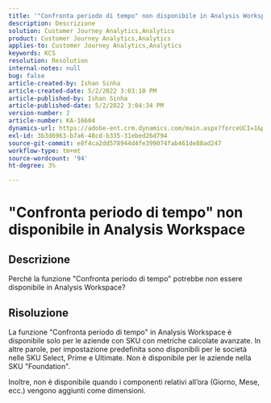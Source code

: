 ```yaml
---
title: '"Confronta periodo di tempo" non disponibile in Analysis Workspace'
description: Descrizione
solution: Customer Journey Analytics,Analytics
product: Customer Journey Analytics,Analytics
applies-to: Customer Journey Analytics,Analytics
keywords: KCS
resolution: Resolution
internal-notes: null
bug: false
article-created-by: Ishan Sinha
article-created-date: 5/2/2022 3:03:10 PM
article-published-by: Ishan Sinha
article-published-date: 5/2/2022 3:04:34 PM
version-number: 2
article-number: KA-16604
dynamics-url: https://adobe-ent.crm.dynamics.com/main.aspx?forceUCI=1&pagetype=entityrecord&etn=knowledgearticle&id=f36f6bf9-28ca-ec11-a7b5-6045bd00dca1
exl-id: 3b3d6963-b7a6-48cd-b335-31ebed26d794
source-git-commit: e8f4ca2dd578944d4fe399074fab461de88ad247
workflow-type: tm+mt
source-wordcount: '94'
ht-degree: 3%

---
```


# &quot;Confronta periodo di tempo&quot; non disponibile in Analysis Workspace

## Descrizione


Perché la funzione &quot;Confronta periodo di tempo&quot; potrebbe non essere disponibile in Analysis Workspace?


## Risoluzione


La funzione &quot;Confronta periodo di tempo&quot; in Analysis Workspace è disponibile solo per le aziende con SKU con metriche calcolate avanzate. In altre parole, per impostazione predefinita sono disponibili per le società nelle SKU Select, Prime e Ultimate. Non è disponibile per le aziende nella SKU &quot;Foundation&quot;.

Inoltre, non è disponibile quando i componenti relativi all’ora (Giorno, Mese, ecc.) vengono aggiunti come dimensioni.
